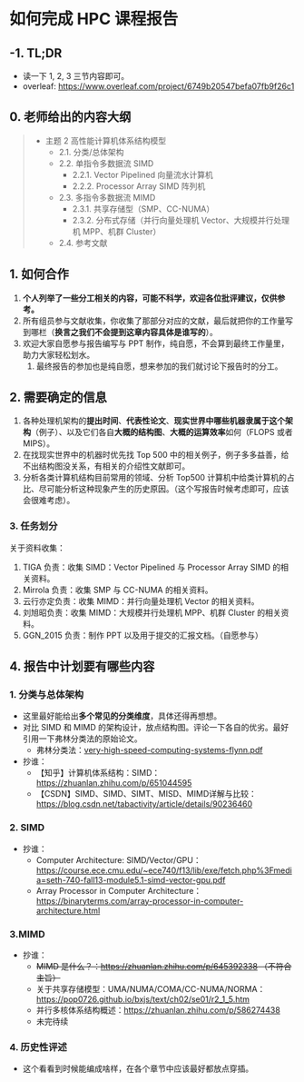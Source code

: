 ​	

# 如何完成 HPC 课程报告

## -1. TL;DR

- 读一下 1, 2, 3 三节内容即可。
- overleaf: https://www.overleaf.com/project/6749b20547befa07fb9f26c1

## 0. 老师给出的内容大纲

> - 主题 2 高性能计算机体系结构模型
>   - 2.1. 分类/总体架构
>   - 2.2. 单指令多数据流 SIMD
>     - 2.2.1. Vector Pipelined 向量流水计算机
>     - 2.2.2. Processor Array SIMD 阵列机
>   - 2.3. 多指令多数据流 MIMD
>     - 2.3.1. 共享存储型（SMP、CC-NUMA）
>     - 2.3.2. 分布式存储（并行向量处理机 Vector、大规模并行处理机 MPP、机群 Cluster）
>   - 2.4. 参考文献

## 1. 如何合作

1. **个人列举了一些分工相关的内容，可能不科学，欢迎各位批评建议，仅供参考。**
2. 所有组员参与文献收集，你收集了那部分对应的文献，最后就把你的工作量写到哪栏（**换言之我们不会提到这章内容具体是谁写的**）。
3. 欢迎大家自愿参与报告编写与 PPT 制作，纯自愿，不会算到最终工作量里，助力大家轻松划水。
   1. 最终报告的参加也是纯自愿，想来参加的我们就讨论下报告时的分工。

## 2. 需要确定的信息

1. 各种处理机架构的**提出时间**、**代表性论文**、**现实世界中哪些机器隶属于这个架构**（例子）、以及它们各自**大概的结构图**、**大概的运算效率**如何（FLOPS 或者 MIPS）。
2. 在找现实世界中的机器时优先找 Top 500 中的相关例子，例子多多益善，给不出结构图没关系，有相关的介绍性文献即可。
3. 分析各类计算机结构目前常用的领域、分析 Top500 计算机中给类计算机的占比、尽可能分析这种现象产生的历史原因。（这个写报告时候考虑即可，应该会很难考虑）。

### 3. 任务划分

关于资料收集：

1. TIGA 负责：收集 SIMD：Vector Pipelined 与 Processor Array SIMD 的相关资料。
2. Mirrola 负责：收集 SMP 与 CC-NUMA 的相关资料。
3. 云行亦定负责：收集 MIMD：并行向量处理机 Vector 的相关资料。
4. 刘旭昭负责：收集 MIMD：大规模并行处理机 MPP、机群 Cluster 的相关资料。
5. GGN_2015 负责：制作 PPT 以及用于提交的汇报文档。（自愿参与）

## 4. 报告中计划要有哪些内容

### 1. 分类与总体架构

- 这里最好能给出**多个常见的分类维度**，具体还得再想想。
- 对比 SIMD 和 MIMD 的架构设计，放点结构图。评论一下各自的优劣。最好引用一下弗林分类法的原始论文。
  - 弗林分类法：[very-high-speed-computing-systems-flynn.pdf](./doc/very-high-speed-computing-systems-flynn.pdf)
- 抄谁：
  - 【知乎】计算机体系结构：SIMD：https://zhuanlan.zhihu.com/p/651044595
  - 【CSDN】SIMD、SIMD、SIMT、MISD、MIMD详解与比较：https://blog.csdn.net/tabactivity/article/details/90236460

### 2. SIMD

- 抄谁：
  - Computer Architecture: SIMD/Vector/GPU：https://course.ece.cmu.edu/~ece740/f13/lib/exe/fetch.php%3Fmedia=seth-740-fall13-module5.1-simd-vector-gpu.pdf
  - Array Processor in Computer Architecture：https://binaryterms.com/array-processor-in-computer-architecture.html

### 3.MIMD

- 抄谁：
  - ~~MIMD 是什么？：https://zhuanlan.zhihu.com/p/645392338 （不符合主旨）~~
  - 关于共享存储模型：UMA/NUMA/COMA/CC-NUMA/NORMA：https://pop0726.github.io/bxjs/text/ch02/se01/r2_1_5.htm
  - 并行多核体系结构概述：https://zhuanlan.zhihu.com/p/586274438
  - 未完待续

### 4. 历史性评述

- 这个看看到时候能编成啥样，在各个章节中应该最好都放点穿插。

